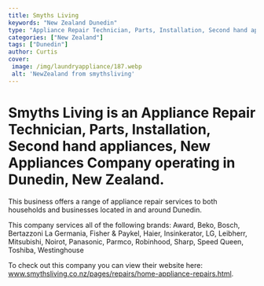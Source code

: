 ```yaml
---
title: Smyths Living
keywords: "New Zealand Dunedin"
type: "Appliance Repair Technician, Parts, Installation, Second hand appliances, New Appliances"
categories: ["New Zealand"]
tags: ["Dunedin"]
author: Curtis
cover:
 image: /img/laundryappliance/187.webp
 alt: 'NewZealand from smythsliving'
---
```


# Smyths Living is an Appliance Repair Technician, Parts, Installation, Second hand appliances, New Appliances Company operating in Dunedin, New Zealand.

This business offers a range of appliance repair services to both households and businesses located in and around Dunedin.

This company services all of the following brands: Award, Beko, Bosch, Bertazzoni La Germania, Fisher & Paykel, Haier, Insinkerator, LG, Leibherr, Mitsubishi, Noirot, Panasonic, Parmco, Robinhood, Sharp, Speed Queen, Toshiba, Westinghouse

To check out this company you can view their website here: www.smythsliving.co.nz/pages/repairs/home-appliance-repairs.html.
